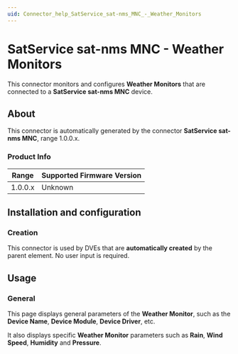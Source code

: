 ```yaml
---
uid: Connector_help_SatService_sat-nms_MNC_-_Weather_Monitors
---
```


# SatService sat-nms MNC - Weather Monitors

This connector monitors and configures **Weather Monitors** that are connected to a **SatService sat-nms MNC** device.

## About

This connector is automatically generated by the connector **SatService sat-nms MNC**, range 1.0.0.x.

### Product Info

| Range | Supported Firmware Version |
|------------------|-----------------------------|
| 1.0.0.x          | Unknown                     |

## Installation and configuration

### Creation

This connector is used by DVEs that are **automatically created** by the parent element. No user input is required.

## Usage

### General

This page displays general parameters of the **Weather Monitor**, such as the **Device Name**, **Device Module**, **Device Driver**, etc.

It also displays specific **Weather Monitor** parameters such as **Rain**, **Wind** **Speed**, **Humidity** and **Pressure**.
